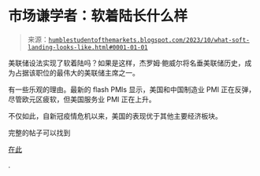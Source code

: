 <!--yml

分类：未分类

日期：2024-05-18 01:23:45

-->

# 市场谦学者：软着陆长什么样

> 来源：[`humblestudentofthemarkets.blogspot.com/2023/10/what-soft-landing-looks-like.html#0001-01-01`](https://humblestudentofthemarkets.blogspot.com/2023/10/what-soft-landing-looks-like.html#0001-01-01)

美联储设法实现了软着陆吗？如果是这样，杰罗姆·鲍威尔将名垂美联储历史，成为占据该职位的最伟大的美联储主席之一。

有一些乐观的理由。最新的 flash PMIs 显示，美国和中国制造业 PMI 正在反弹，尽管欧元区疲软，但美国服务业 PMI 正在上升。

不仅如此，自新冠疫情危机以来，美国的表现优于其他主要经济板块。

完整的帖子可以找到

[在此](https://humblestudentofthemarkets.com/2023/10/28/what-a-soft-landing-looks-like/)

.
